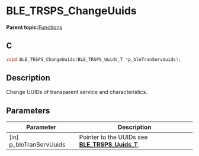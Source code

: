 # BLE\_TRSPS\_ChangeUuids

**Parent topic:**[Functions](GUID-C8623C47-6E25-4374-A93C-E1970B787393.md)

## C

```c
void BLE_TRSPS_ChangeUuids(BLE_TRSPS_Uuids_T *p_bleTranServUuids);
```

## Description

Change UUIDs of transparent service and characteristics.

## Parameters

|Parameter|Description|
|---------|-----------|
|\[in\] p\_bleTranServUuids|Pointer to the UUIDs see **[BLE\_TRSPS\_Uuids\_T](GUID-73B2D607-928F-48BF-B42D-B912DC391509.md)**.|

